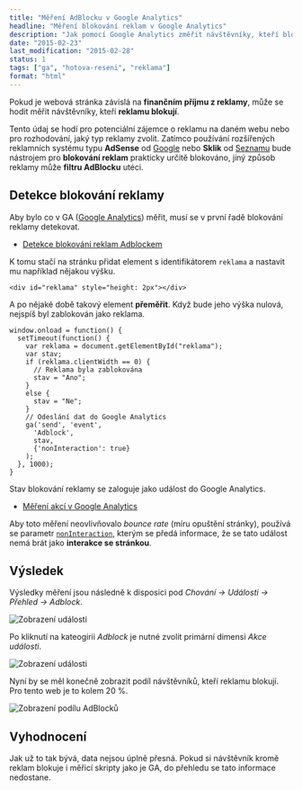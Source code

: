 ```yaml
---
title: "Měření AdBlocku v Google Analytics"
headline: "Měření blokování reklam v Google Analytics"
description: "Jak pomocí Google Analytics změřit návštěvníky, kteří blokují reklamy."
date: "2015-02-23"
last_modification: "2015-02-28"
status: 1
tags: ["ga", "hotova-reseni", "reklama"]
format: "html"
---
```


<p>Pokud je webová stránka závislá na <b>finančním příjmu z reklamy</b>, může se hodit měřit návštěvníky, kteří <b>reklamu blokují</b>.</p>

<p>Tento údaj se hodí pro potenciální zájemce o reklamu na daném webu nebo pro rozhodování, jaký typ reklamy zvolit. Zatímco používání rozšířených reklamních systému typu <b>AdSense</b> od <a href="/google">Google</a> nebo <b>Sklik</b> od <a href="/seznam">Seznamu</a> bude nástrojem pro <b>blokování reklam</b> prakticky určitě blokováno, jiný způsob reklamy může <b>filtru AdBlocku</b> utéci.</p>



<h2 id="detekce">Detekce blokování reklamy</h2>

<p>Aby bylo co v GA (<a href="/ga">Google Analytics</a>) měřit, musí se v první řadě blokování reklamy detekovat.</p>

<div class="internal-content">
  <ul>
    <li><a href="/zapnuty-adblock">Detekce blokování reklam Adblockem</a></li>
  </ul>
</div>

<p>K tomu stačí na stránku přidat element s identifikátorem <code>reklama</code> a nastavit mu například nějakou výšku.</p>

<pre><code>&lt;div id="reklama" style="height: 2px">&lt;/div></code></pre>

<p>A po nějaké době takový element <b>přeměřit</b>. Když bude jeho výška nulová, nejspíš byl zablokován jako reklama.</p>

<pre><code>window.onload = function() {
  setTimeout(function() {
    var reklama = document.getElementById("reklama");
    var stav;
    if (reklama.clientWidth == 0) {
      // Reklama byla zablokována
      stav = "Ano";
    }
    else {
      stav = "Ne";
    }
    // Odeslání dat do Google Analytics
    ga('send', 'event', 
      'Adblock', 
      stav, 
      {'nonInteraction': true}
    );
  }, 1000);
}</code></pre>


















<p>Stav blokování reklamy se zaloguje jako událost do Google Analytics.</p>

<div class="internal-content">
  <ul>
    <li><a href="/ga-mereni">Měření akcí v Google Analytics</a></li>
  </ul>
</div>

<p>Aby toto měření neovlivňovalo <i>bounce rate</i> (míru opuštění stránky), používá se parametr <a href="/ga-mereni#nonInteraction"><code>nonInteraction</code></a>, kterým se předá informace, že se tato událost nemá brát jako <b>interakce se stránkou</b>.</p>



<h2 id="vysledek">Výsledek</h2>

<p>Výsledky měření jsou následně k disposici pod <i>Chování → Události → Přehled → Adblock</i>.</p>

<p><img src="/files/podil-adblocku/zobrazeni.png" alt="Zobrazení události" class="border"></p>


















<p>Po kliknutí na kateogirii <i>Adblock</i> je nutné zvolit primární dimensi <i>Akce události</i>.</p>

<p><img src="/files/podil-adblocku/akce.png" alt="Zobrazení události" class="border"></p>












<p>Nyní by se měl konečně zobrazit podíl návštěvníků, kteří reklamu blokují. Pro tento web je to kolem 20 %.</p>

<p><img src="/files/podil-adblocku/vysledek.png" alt="Zobrazení podílu AdBlocků" class="border"></p>












<h2 id="vyhodnoceni">Vyhodnocení</h2>

<p>Jak už to tak bývá, data nejsou úplně přesná. Pokud si návštěvník kromě reklam blokuje i měřicí skripty jako je GA, do přehledu se tato informace nedostane.</p>